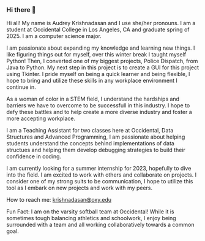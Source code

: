 ### Hi there 👋


Hi all! My name is Audrey Krishnadasan and I use she/her pronouns. I am a student at Occidental College in Los Angeles, CA and graduate spring of 2025. I am a computer science major.

I am passionate about expanding my knowledge and learning new things. I like figuring things out for myself, over this winter break I taught myself Python! Then, I converted one of my biggest projects, Police Dispatch, from Java to Python. My next step in this project is to create a GUI for this project using Tkinter. I pride myself on being a quick learner and being flexible, I hope to bring and utilize these skills in any workplace environment I continue in.

As a woman of color in a STEM field, I understand the hardships and barriers we have to overcome to be successfull in this industry. I hope to defy these battles and to help create a more diverse industry and foster a more accepting workplace.

I am a Teaching Assistant for two classes here at Occidental, Data Structures and Advanced Programming, I am passionate about helping students understand the concepts behind implementations of data structues and helping them develop debugging strategies to build their confidence in coding. 

I am currently looking for a summer internship for 2023, hopefully to dive into the field. I am excited to work with others and collaborate on projects. I consider one of my strong suits to be communication, I hope to utilize this tool as I embark on new projects and work with my peers.

How to reach me:
    krishnadasan@oxy.edu
    
Fun Fact: I am on the varsity softball team at Occidental! While it is sometimes tough balancing athletics and schoolwork, I enjoy being surrounded with a team and all working collaboratively towards a common goal.


<!--
**AudreyKrishnadasan/audreykrishnadasan** is a ✨ _special_ ✨ repository because its `README.md` (this file) appears on your GitHub profile.

Here are some ideas to get you started:

- 🔭 I’m currently working on ...
- 🌱 I’m currently learning ...
- 👯 I’m looking to collaborate on ...
- 🤔 I’m looking for help with ...
- 💬 Ask me about ...
- 📫 How to reach me: ...
- 😄 Pronouns: ...
- ⚡ Fun fact: ...
-->
